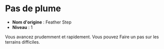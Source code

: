 # Pas de plume

 * **Nom d'origine** : Feather Step
 * **Niveau** : 1


<p>Vous avancez prudemment et rapidement. Vous pouvez Faire un pas sur les terrains difficiles.</p>